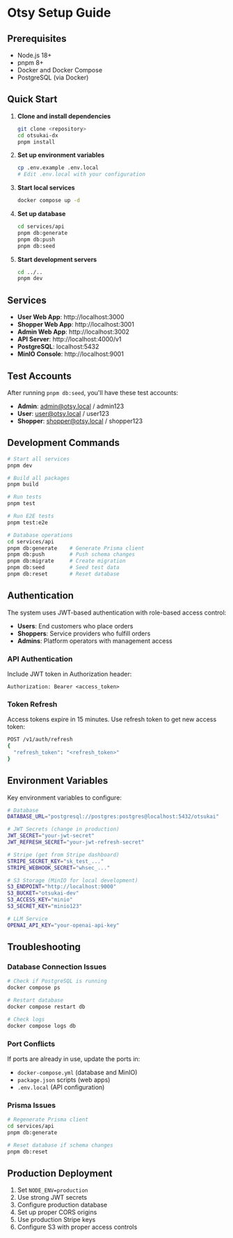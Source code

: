 # Otsy Setup Guide

## Prerequisites

- Node.js 18+
- pnpm 8+
- Docker and Docker Compose
- PostgreSQL (via Docker)

## Quick Start

1. **Clone and install dependencies**
   ```bash
   git clone <repository>
   cd otsukai-dx
   pnpm install
   ```

2. **Set up environment variables**
   ```bash
   cp .env.example .env.local
   # Edit .env.local with your configuration
   ```

3. **Start local services**
   ```bash
   docker compose up -d
   ```

4. **Set up database**
   ```bash
   cd services/api
   pnpm db:generate
   pnpm db:push
   pnpm db:seed
   ```

5. **Start development servers**
   ```bash
   cd ../..
   pnpm dev
   ```

## Services

- **User Web App**: http://localhost:3000
- **Shopper Web App**: http://localhost:3001
- **Admin Web App**: http://localhost:3002
- **API Server**: http://localhost:4000/v1
- **PostgreSQL**: localhost:5432
- **MinIO Console**: http://localhost:9001

## Test Accounts

After running `pnpm db:seed`, you'll have these test accounts:

- **Admin**: admin@otsy.local / admin123
- **User**: user@otsy.local / user123
- **Shopper**: shopper@otsy.local / shopper123

## Development Commands

```bash
# Start all services
pnpm dev

# Build all packages
pnpm build

# Run tests
pnpm test

# Run E2E tests
pnpm test:e2e

# Database operations
cd services/api
pnpm db:generate    # Generate Prisma client
pnpm db:push        # Push schema changes
pnpm db:migrate     # Create migration
pnpm db:seed        # Seed test data
pnpm db:reset       # Reset database
```

## Authentication

The system uses JWT-based authentication with role-based access control:

- **Users**: End customers who place orders
- **Shoppers**: Service providers who fulfill orders
- **Admins**: Platform operators with management access

### API Authentication

Include JWT token in Authorization header:
```
Authorization: Bearer <access_token>
```

### Token Refresh

Access tokens expire in 15 minutes. Use refresh token to get new access token:
```bash
POST /v1/auth/refresh
{
  "refresh_token": "<refresh_token>"
}
```

## Environment Variables

Key environment variables to configure:

```bash
# Database
DATABASE_URL="postgresql://postgres:postgres@localhost:5432/otsukai"

# JWT Secrets (change in production)
JWT_SECRET="your-jwt-secret"
JWT_REFRESH_SECRET="your-jwt-refresh-secret"

# Stripe (get from Stripe dashboard)
STRIPE_SECRET_KEY="sk_test_..."
STRIPE_WEBHOOK_SECRET="whsec_..."

# S3 Storage (MinIO for local development)
S3_ENDPOINT="http://localhost:9000"
S3_BUCKET="otsukai-dev"
S3_ACCESS_KEY="minio"
S3_SECRET_KEY="minio123"

# LLM Service
OPENAI_API_KEY="your-openai-api-key"
```

## Troubleshooting

### Database Connection Issues
```bash
# Check if PostgreSQL is running
docker compose ps

# Restart database
docker compose restart db

# Check logs
docker compose logs db
```

### Port Conflicts
If ports are already in use, update the ports in:
- `docker-compose.yml` (database and MinIO)
- `package.json` scripts (web apps)
- `.env.local` (API configuration)

### Prisma Issues
```bash
# Regenerate Prisma client
cd services/api
pnpm db:generate

# Reset database if schema changes
pnpm db:reset
```

## Production Deployment

1. Set `NODE_ENV=production`
2. Use strong JWT secrets
3. Configure production database
4. Set up proper CORS origins
5. Use production Stripe keys
6. Configure S3 with proper access controls